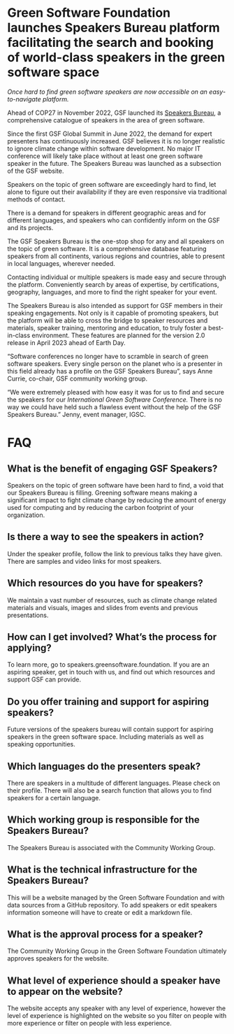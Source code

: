 # Green Software Foundation launches Speakers Bureau platform facilitating the search and booking of world-class speakers in the green software space

_Once hard to find green software speakers are now accessible on an easy-to-navigate platform._

Ahead of COP27 in November 2022, GSF launched its <span style="text-decoration:underline;">Speakers Bureau</span>, a comprehensive catalogue of speakers in the area of green software. 

Since the first GSF Global Summit in June 2022, the demand for expert presenters has continuously increased. GSF believes it is no longer realistic to ignore climate change within software development. No major IT conference will likely take place without at least one green software speaker in the future. The Speakers Bureau was launched as a subsection of the GSF website.

Speakers on the topic of green software are exceedingly hard to find, let alone to figure out their availability if they are even responsive via traditional methods of contact. 

There is a demand for speakers in different geographic areas and for different languages, and speakers who can confidently inform on the GSF and its projects.

The GSF Speakers Bureau is the one-stop shop for any and all speakers on the topic of green software. It is a comprehensive database featuring speakers from all continents, various regions and countries, able to present in local languages, wherever needed. 

Contacting individual or multiple speakers is made easy and secure through the platform. Conveniently search by areas of expertise, by certifications, geography, languages, and more to find the right speaker for your event.

The Speakers Bureau is also intended as support for GSF members in their speaking engagements. Not only is it capable of promoting speakers, but the platform will be able to cross the bridge to speaker resources and materials, speaker training, mentoring and education, to truly foster a best-in-class environment. These features are planned for the version 2.0 release in April 2023 ahead of Earth Day.

“Software conferences no longer have to scramble in search of green software speakers. Every single person on the planet who is a presenter in this field already has a profile on the GSF Speakers Bureau”, says Anne Currie, co-chair, GSF community working group.

“We were extremely pleased with how easy it was for us to find and secure the speakers for our _International Green Software Conference._ There is no way we could have held such a flawless event without the help of the GSF Speakers Bureau.” Jenny, event manager, IGSC.


# FAQ


## What is the benefit of engaging GSF Speakers?

Speakers on the topic of green software have been hard to find, a void that our Speakers Bureau is filling. Greening software means making a significant impact to fight climate change by reducing the amount of energy used for computing and by reducing the carbon footprint of your organization.


## Is there a way to see the speakers in action?

Under the speaker profile, follow the link to previous talks they have given. There are samples and video links for most speakers.


## Which resources do you have for speakers?

We maintain a vast number of resources, such as climate change related materials and visuals, images and slides from events and previous presentations. 


## How can I get involved? What’s the process for applying?

To learn more, go to speakers.greensoftware.foundation. If you are an aspiring speaker, get in touch with us, and find out which resources and support GSF can provide.


## Do you offer training and support for aspiring speakers?

Future versions of the speakers bureau will contain support for aspiring speakers in the green software space. Including materials as well as speaking opportunities.


## Which languages do the presenters speak?

There are speakers in a multitude of different languages. Please check on their profile. There will also be a search function that allows you to find speakers for a certain language.


## Which working group is responsible for the Speakers Bureau?

The Speakers Bureau is associated with the Community Working Group.


## What is the technical infrastructure for the Speakers Bureau?

This will be a website managed by the Green Software Foundation and with data sources from a GitHub repository. To add speakers or edit speakers information someone will have to create or edit a markdown file.


## What is the approval process for a speaker?

The Community Working Group in the Green Software Foundation ultimately approves speakers for the website.


## What level of experience should a speaker have to appear on the website?

The website accepts any speaker with any level of experience, however the level of experience is highlighted on the website so you filter on people with more experience or filter on people with less experience.

